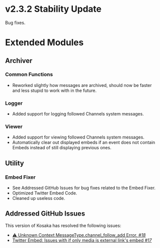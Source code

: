 # v2.3.2 Stability Update
Bug fixes.

# Extended Modules
## Archiver
### Common Functions
- Reworked slightly how messages are archived, should now be faster and less stupid to work with in the future.
### Logger
- Added support for logging followed Channels system messages.
### Viewer
- Added support for viewing followed Channels system messages.
- Automatically clear out displayed embeds if an event does not contain Embeds instead of still displaying previous ones.

## Utility
### Embed Fixer
- See Addressed GitHub Issues for bug fixes related to the Embed Fixer.
- Optimized Twitter Embed Code.
- Cleaned up useless code.

## Addressed GitHub Issues
This version of Kosaka has resolved the following issues:
- [⚠️ Unknown Context MessageType.channel_follow_add Error. *#18*](https://github.com/Ascellayn/TSN_Kosaka-Issues/issues/18)
- [Twitter Embed: Issues with if only media is external link's embed *#17*](https://github.com/Ascellayn/TSN_Kosaka-Issues/issues/17)